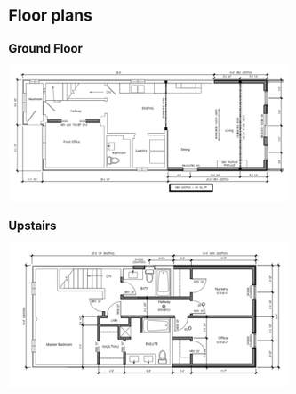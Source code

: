 # Floor plans

## Ground Floor
![Ground Floor](../localAssets/downstairs.png)

## Upstairs
![Ground Floor](../localAssets/upstairs.png)